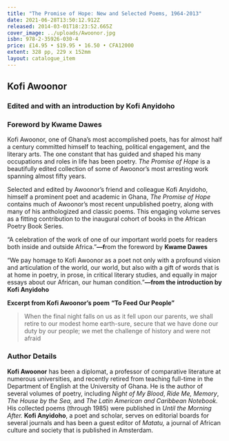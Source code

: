 ```yaml
---
title: "The Promise of Hope: New and Selected Poems, 1964-2013"
date: 2021-06-28T13:50:12.912Z
released: 2014-03-01T18:23:52.665Z
cover_image: ../uploads/Awoonor.jpg
isbn: 978-2-35926-030-4
price: £14.95 • $19.95 • 16.50 • CFA12000
extent: 328 pp, 229 x 152mm
layout: catalogue_item
---
```

## Kofi Awoonor

### Edited and with an introduction by Kofi Anyidoho

### Foreword by Kwame Dawes

Kofi Awoonor, one of Ghana’s most accomplished poets, has for almost half a century committed himself to teaching, political engagement, and the literary arts. The one constant that has guided and shaped his many occupations and roles in life has been poetry. *The Promise of Hope* is a beautifully edited collection of some of Awoonor’s most arresting work spanning almost fifty years.

Selected and edited by Awoonor’s friend and colleague Kofi Anyidoho, himself a prominent poet and academic in Ghana, *The Promise of Hope* contains much of Awoonor’s most recent unpublished poetry, along with many of his anthologized and classic poems. This engaging volume serves as a fitting contribution to the inaugural cohort of books in the African Poetry Book Series.

“A celebration of the work of one of our important world poets for readers both inside and outside Africa.”**—f**rom the foreword by **Kwame Dawes**

“We pay homage to Kofi Awoonor as a poet not only with a profound vision and articulation of the world, our world, but also with a gift of words that is at home in poetry, in prose, in critical literary studies, and equally in major essays about our African, our human condition.”**—from the introduction by Kofi Anyidoho**

**Excerpt from Kofi Awoonor’s poem** **“To Feed Our People”**

> When the final night falls on us
> as it fell upon our parents,
> we shall retire to our modest home
> earth-sure, secure
> that we have done our duty
> by our people;
> we met the challenge of history
> and were not afraid

### Author Details

**Kofi Awoonor** has been a diplomat, a professor of comparative literature at numerous universities, and recently retired from teaching full-time in the Department of English at the University of Ghana. He is the author of several volumes of poetry, including *Night of My Blood*, *Ride Me, Memory*, *The House by the Sea,* and *The Latin American and Caribbean Notebook.* His collected poems (through 1985) were published in *Until the Morning After.* **Kofi Anyidoho**, a poet and scholar, serves on editorial boards for several journals and has been a guest editor of *Matatu,* a journal of African culture and society that is published in Amsterdam.
